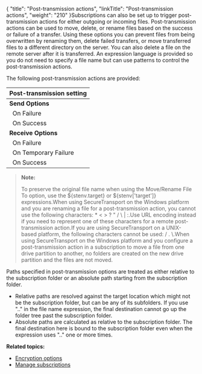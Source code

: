 {
    "title": "Post-transmission actions",
    "linkTitle": "Post-transmission actions",
    "weight": "210"
}Subscriptions can also be set up to trigger post-transmission actions for either outgoing or incoming files. Post-transmission actions can be used to move, delete, or rename files based on the success or failure of a transfer. Using these options you can prevent files from being overwritten by renaming them, delete failed transfers, or move transferred files to a different directory on the server. You can also delete a file on the remote server after it is transferred. An expression language is provided so you do not need to specify a file name but can use patterns to control the post-transmission actions.

The following post-transmission actions are provided:

<table>
   <thead>
      <tr>
<th colspan="2" class="HeadD-Column1-Header1">Post-transmission setting         </th>
      </tr>
   </thead>
   <tbody>
      <tr>
         <td><strong>Send Options</strong>         </td>
      </tr>
      <tr>
         <td>  On Failure         </td>
      </tr>
      <tr>
         <td>  On Success         </td>
      </tr>
      <tr>
         <td><strong>Receive Options</strong>         </td>
      </tr>
      <tr>
         <td>  On Failure         </td>
      </tr>
      <tr>
         <td>  On Temporary Failure         </td>
      </tr>
      <tr>
         <td>  On Success         </td>
      </tr>
   </tbody>
</table>

> **Note:**
>
> To preserve the original file name when using the Move/Rename File To option, use the ${stenv.target} or ${stenv\['target'\]} expressions.When using SecureTransport on the Windows platform and you are renaming a file for a post-transmission action, you cannot use the following characters: \* &lt; &gt; ? " / \\ | :.Use URL encoding instead if you need to represent one of these characters for a remote post-transmission action.If you are using SecureTransport on a UNIX-based platform, the following characters cannot be used: / . \\.When using SecureTransport on the Windows platform and you configure a post-transmission action in a subscription to move a file from one drive partition to another, no folders are created on the new drive partition and the files are not moved.

Paths specified in post-transmission options are treated as either relative to the subscription folder or an absolute path starting from the subscription folder.

-   Relative paths are resolved against the target location which might not be the subscription folder, but can be any of its subfolders. If you use ".." in the file name expression, the final destination cannot go up the folder tree past the subscription folder.
-   Absolute paths are calculated as relative to the subscription folder. The final destination here is bound to the subscription folder even when the expression uses ".." one or more times.

**Related topics:**

-   <a href="../r_st_encryption_options" class="MCXref xref">Encryption options</a>
-   <a href="../t_st_subscriptions" class="MCXref xref">Manage subscriptions</a>
